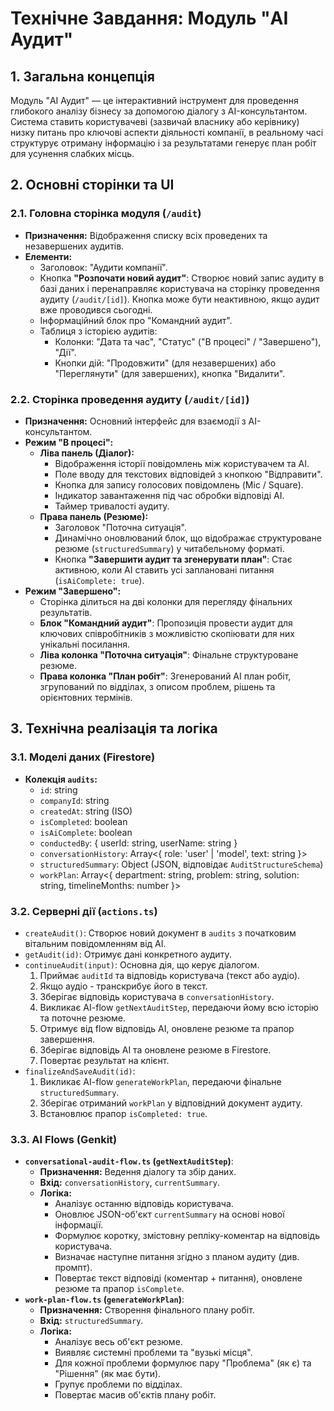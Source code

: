 # Технічне Завдання: Модуль "AI Аудит"

## 1. Загальна концепція

Модуль "AI Аудит" — це інтерактивний інструмент для проведення глибокого аналізу бізнесу за допомогою діалогу з AI-консультантом. Система ставить користувачеві (зазвичай власнику або керівнику) низку питань про ключові аспекти діяльності компанії, в реальному часі структурує отриману інформацію і за результатами генерує план робіт для усунення слабких місць.

## 2. Основні сторінки та UI

### 2.1. Головна сторінка модуля (`/audit`)
- **Призначення:** Відображення списку всіх проведених та незавершених аудитів.
- **Елементи:**
    - Заголовок: "Аудити компанії".
    - Кнопка **"Розпочати новий аудит"**: Створює новий запис аудиту в базі даних і перенаправляє користувача на сторінку проведення аудиту (`/audit/[id]`). Кнопка може бути неактивною, якщо аудит вже проводився сьогодні.
    - Інформаційний блок про "Командний аудит".
    - Таблиця з історією аудитів:
        - Колонки: "Дата та час", "Статус" ("В процесі" / "Завершено"), "Дії".
        - Кнопки дій: "Продовжити" (для незавершених) або "Переглянути" (для завершених), кнопка "Видалити".

### 2.2. Сторінка проведення аудиту (`/audit/[id]`)
- **Призначення:** Основний інтерфейс для взаємодії з AI-консультантом.
- **Режим "В процесі":**
    - **Ліва панель (Діалог):**
        - Відображення історії повідомлень між користувачем та AI.
        - Поле вводу для текстових відповідей з кнопкою "Відправити".
        - Кнопка для запису голосових повідомлень (Mic / Square).
        - Індикатор завантаження під час обробки відповіді AI.
        - Таймер тривалості аудиту.
    - **Права панель (Резюме):**
        - Заголовок "Поточна ситуація".
        - Динамічно оновлюваний блок, що відображає структуроване резюме (`structuredSummary`) у читабельному форматі.
        - Кнопка **"Завершити аудит та згенерувати план"**: Стає активною, коли AI ставить усі заплановані питання (`isAiComplete: true`).
- **Режим "Завершено":**
    - Сторінка ділиться на дві колонки для перегляду фінальних результатів.
    - **Блок "Командний аудит"**: Пропозиція провести аудит для ключових співробітників з можливістю скопіювати для них унікальні посилання.
    - **Ліва колонка "Поточна ситуація"**: Фінальне структуроване резюме.
    - **Права колонка "План робіт"**: Згенерований AI план робіт, згрупований по відділах, з описом проблем, рішень та орієнтовних термінів.

## 3. Технічна реалізація та логіка

### 3.1. Моделі даних (Firestore)

- **Колекція `audits`:**
    - `id`: string
    - `companyId`: string
    - `createdAt`: string (ISO)
    - `isCompleted`: boolean
    - `isAiComplete`: boolean
    - `conductedBy`: { userId: string, userName: string }
    - `conversationHistory`: Array<{ role: 'user' | 'model', text: string }>
    - `structuredSummary`: Object (JSON, відповідає `AuditStructureSchema`)
    - `workPlan`: Array<{ department: string, problem: string, solution: string, timelineMonths: number }>

### 3.2. Серверні дії (`actions.ts`)

- `createAudit()`: Створює новий документ в `audits` з початковим вітальним повідомленням від AI.
- `getAudit(id)`: Отримує дані конкретного аудиту.
- `continueAudit(input)`: Основна дія, що керує діалогом.
    1.  Приймає `auditId` та відповідь користувача (текст або аудіо).
    2.  Якщо аудіо - транскрибує його в текст.
    3.  Зберігає відповідь користувача в `conversationHistory`.
    4.  Викликає AI-flow `getNextAuditStep`, передаючи йому всю історію та поточне резюме.
    5.  Отримує від flow відповідь AI, оновлене резюме та прапор завершення.
    6.  Зберігає відповідь AI та оновлене резюме в Firestore.
    7.  Повертає результат на клієнт.
- `finalizeAndSaveAudit(id)`:
    1.  Викликає AI-flow `generateWorkPlan`, передаючи фінальне `structuredSummary`.
    2.  Зберігає отриманий `workPlan` у відповідний документ аудиту.
    3.  Встановлює прапор `isCompleted: true`.

### 3.3. AI Flows (Genkit)

- **`conversational-audit-flow.ts` (`getNextAuditStep`)**:
    - **Призначення:** Ведення діалогу та збір даних.
    - **Вхід:** `conversationHistory`, `currentSummary`.
    - **Логіка:**
        - Аналізує останню відповідь користувача.
        - Оновлює JSON-об'єкт `currentSummary` на основі нової інформації.
        - Формулює коротку, змістовну репліку-коментар на відповідь користувача.
        - Визначає наступне питання згідно з планом аудиту (див. промпт).
        - Повертає текст відповіді (коментар + питання), оновлене резюме та прапор `isComplete`.
- **`work-plan-flow.ts` (`generateWorkPlan`)**:
    - **Призначення:** Створення фінального плану робіт.
    - **Вхід:** `structuredSummary`.
    - **Логіка:**
        - Аналізує весь об'єкт резюме.
        - Виявляє системні проблеми та "вузькі місця".
        - Для кожної проблеми формулює пару "Проблема" (як є) та "Рішення" (як має бути).
        - Групує проблеми по відділах.
        - Повертає масив об'єктів плану робіт.
